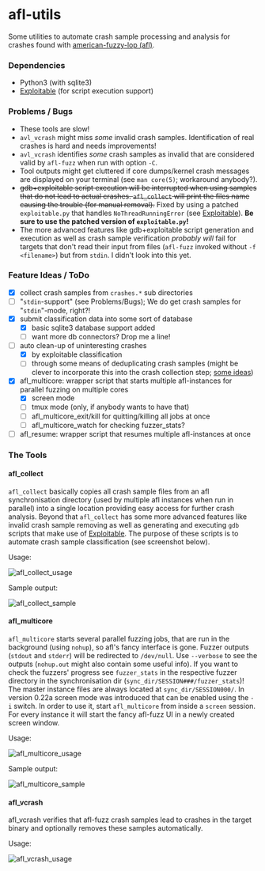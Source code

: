 # afl-utils

Some utilities to automate crash sample processing and analysis for crashes
found with [american-fuzzy-lop (afl)](http://lcamtuf.coredump.cx/afl/).

### Dependencies

* Python3 (with sqlite3)
* [Exploitable](https://github.com/rc0r/exploitable) (for script execution support)

### Problems / Bugs

* These tools are slow!
* `avl_vcrash` might miss *some* invalid crash samples. Identification of real crashes is
  hard and needs improvements!
* `avl_vcrash` identifies *some* crash samples as invalid that are considered valid by
  `afl-fuzz` when run with option `-C`.
* Tool outputs might get cluttered if core dumps/kernel crash messages are displayed on
  your terminal (see `man core(5)`; workaround anybody?).
* ~~gdb+exploitable script execution will be interrupted when using samples that do not lead
  to actual crashes. `afl_collect` will print the files name causing the trouble (for manual
  removal).~~ Fixed by using a patched `exploitable.py` that handles `NoThreadRunningError`
  (see [Exploitable](https://github.com/rc0r/exploitable)). **Be sure to use the patched
  version of `exploitable.py`!**
* The more advanced features like gdb+exploitable script generation and execution as well as
  crash sample verification *probably will* fail for targets that don't read their input from
  files (`afl-fuzz` invoked without `-f <filename>`) but from `stdin`. I didn't look into this
  yet.

### Feature Ideas / ToDo

- [x] collect crash samples from `crashes.*` sub directories 
- [ ] "`stdin`-support" (see Problems/Bugs); We do get crash samples for "`stdin`"-mode, right?!
- [x] submit classification data into some sort of database
    - [x] basic sqlite3 database support added
    - [ ] want more db connectors? Drop me a line!
- [ ] auto clean-up of uninteresting crashes
    - [x] by exploitable classification
    - [ ] through some means of deduplicating crash samples (might be clever to incorporate this into
          the crash collection step;
          [some ideas](https://groups.google.com/forum/#!topic/afl-users/b5v3mY_hy30))
- [x] afl_multicore: wrapper script that starts multiple afl-instances for parallel fuzzing on multiple cores
    - [x] screen mode
    - [ ] tmux mode (only, if anybody wants to have that)
    - [ ] afl_multicore_exit/kill for quitting/killing all jobs at once
    - [ ] afl_multicore_watch for checking fuzzer_stats?
- [ ] afl_resume: wrapper script that resumes multiple afl-instances at once

### The Tools

#### afl\_collect

`afl_collect` basically copies all crash sample files from an afl synchronisation directory
(used by multiple afl instances when run in parallel) into a single location providing
easy access for further crash analysis. Beyond that `afl_collect` has some more advanced
features like invalid crash sample removing as well as generating and executing `gdb` scripts
that make use of [Exploitable](https://github.com/jfoote/exploitable). The purpose of these
scripts is to automate crash sample classification (see screenshot below).  

Usage:  

![afl_collect_usage](https://raw.githubusercontent.com/rc0r/afl-utils/master/.scrots/afl_collect_usage.png)

Sample output:

![afl_collect_sample](https://raw.githubusercontent.com/rc0r/afl-utils/master/.scrots/afl_collect_sample.png)


#### afl\_multicore

`afl_multicore` starts several parallel fuzzing jobs, that are run in the background (using `nohup`), so
afl's fancy interface is gone. Fuzzer outputs (`stdout` and `stderr`) will be redirected to `/dev/null`.
Use `--verbose` to see the outputs (`nohup.out` might also contain some useful info).
If you want to check the fuzzers' progress see `fuzzer_stats` in the respective fuzzer directory in
the synchronisation dir (`sync_dir/SESSION###/fuzzer_stats`)! The master instance files are always located
at `sync_dir/SESSION000/`.
In version 0.22a screen mode was introduced that can be enabled using the `-i` switch. In order to
use it, start `afl_multicore` from inside a `screen` session. For every instance it will start the fancy
afl-fuzz UI in a newly created screen window.

Usage:  

![afl_multicore_usage](https://raw.githubusercontent.com/rc0r/afl-utils/master/.scrots/afl_multicore_usage.png)

Sample output:

![afl_multicore_sample](https://raw.githubusercontent.com/rc0r/afl-utils/master/.scrots/afl_multicore_sample.png)


#### afl\_vcrash

afl\_vcrash verifies that afl-fuzz crash samples lead to crashes in the target binary and
optionally removes these samples automatically.

Usage:

![afl_vcrash_usage](https://raw.githubusercontent.com/rc0r/afl-utils/master/.scrots/afl_vcrash_usage.png)
  